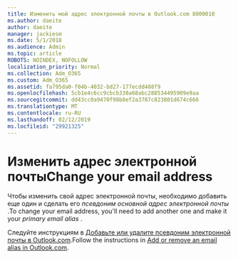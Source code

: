 ```yaml
---
title: Изменить мой адрес электронной почты в Outlook.com 8000010
ms.author: daeite
author: daeite
manager: jackiesm
ms.date: 5/1/2018
ms.audience: Admin
ms.topic: article
ROBOTS: NOINDEX, NOFOLLOW
localization_priority: Normal
ms.collection: Adm_O365
ms.custom: Adm_O365
ms.assetid: fa795da0-f04b-4032-bd27-177ecdd488f9
ms.openlocfilehash: 5cb1e4c6cc9cbcb338a68abc288534495909e9aa
ms.sourcegitcommit: dd43cc0a9470f98b8ef2a3787c823801d674c666
ms.translationtype: MT
ms.contentlocale: ru-RU
ms.lasthandoff: 02/12/2019
ms.locfileid: "29921325"
---
```

# <a name="change-your-email-address"></a><span data-ttu-id="3fe90-102">Изменить адрес электронной почты</span><span class="sxs-lookup"><span data-stu-id="3fe90-102">Change your email address</span></span>

<span data-ttu-id="3fe90-103">Чтобы изменить свой адрес электронной почты, необходимо добавить еще один и сделать его *псевдоним основной адрес электронной почты* .</span><span class="sxs-lookup"><span data-stu-id="3fe90-103">To change your email address, you'll need to add another one and make it your  *primary email alias*  .</span></span> 
  
<span data-ttu-id="3fe90-104">Следуйте инструкциям в [Добавьте или удалите псевдоним электронной почты в Outlook.com](https://go.microsoft.com/fwlink/p/?linkid=873115).</span><span class="sxs-lookup"><span data-stu-id="3fe90-104">Follow the instructions in [Add or remove an email alias in Outlook.com](https://go.microsoft.com/fwlink/p/?linkid=873115).</span></span>
  

